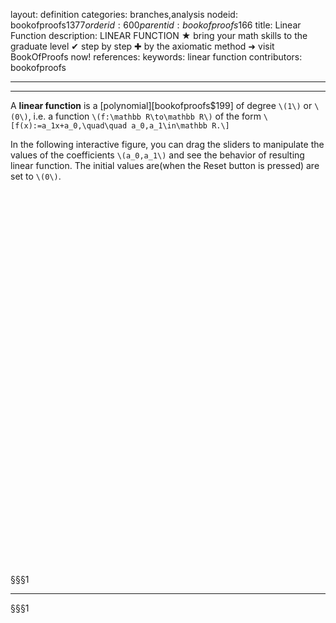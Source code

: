 layout: definition
categories: branches,analysis
nodeid: bookofproofs$1377
orderid: 600
parentid: bookofproofs$166
title: Linear Function
description: LINEAR FUNCTION ★ bring your math skills to the graduate level ✔ step by step ✚ by the axiomatic method ➜ visit BookOfProofs now!
references: 
keywords: linear function
contributors: bookofproofs

---


---

A **linear function** is a [polynomial][bookofproofs$199] of degree `\(1\)` or `\(0\)`, i.e. a function `\(f:\mathbb R\to\mathbb R\)` of the form 
`\[f(x):=a_1x+a_0,\quad\quad a_0,a_1\in\mathbb R.\]`

In the following interactive figure, you can drag the sliders to manipulate the values of the coefficients `\(a_0,a_1\)` and see the behavior of resulting linear function. The initial values are(when the Reset button is pressed) are set to `\(0\)`. 


<div id="boxE20838" class="centered jxgbox" style="max-width:500px; height:500px;"></div>
<div id="boxE208381" class="centered jxgbox" style="max-width:400px; height:100px;"></div>

§§§1

---

§§§1

<script type="text/javascript">
var brd1 = JXG.JSXGraph.initBoard('boxE208381', {boundingbox: [2, 0, 20, -20], showNavigation:false, showCopyright: false, axis:false});
var a1 = brd1.create('slider',[[3,-5],[15,-5],[-10,0,10]], {name:'a_1'});
var a0 = brd1.create('slider',[[3,-9],[15,-9],[-19,0,19]], {name:'a_0'});
var button1 = brd1.create('button', [3, -15, 'Reset', function() {
	a1.moveTo([9,-5]);
	a0.moveTo([9,-9]);
	brd.update();
}], {});

var brd = JXG.JSXGraph.initBoard('boxE20838', {boundingbox: [-10, 20, 10, -20], axis:true});

var f = brd.create('functiongraph',[function(x){ 
	return a1.Value()*x + a0.Value(); 
}]);
    
a1.on('drag',function(){ brd.update();});
a0.on('drag',function(){ brd.update();});
</script>

